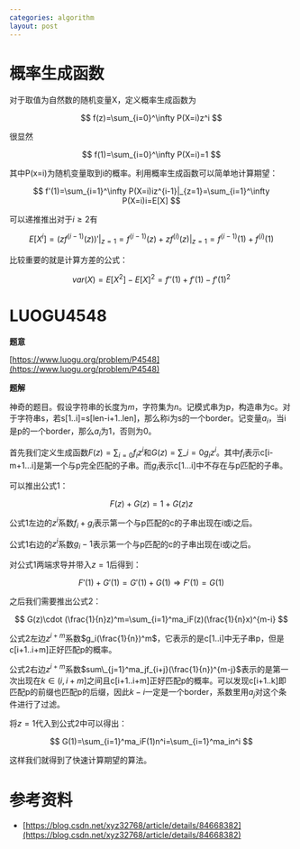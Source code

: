 ```yaml
---
categories: algorithm
layout: post
---
```


# 概率生成函数

对于取值为自然数的随机变量X，定义概率生成函数为


$$
f(z)=\sum_{i=0}^\infty P(X=i)z^i
$$



很显然


$$
f(1)=\sum_{i=0}^\infty P(X=i)=1
$$




其中P(x=i)为随机变量取到i的概率。利用概率生成函数可以简单地计算期望：

$$
f'(1)=\sum_{i=1}^\infty P(X=i)iz^{i-1}|_{z=1}=\sum_{i=1}^\infty P(X=i)i=E[X]
$$


可以递推推出对于$i\geq 2$有


$$
E[X^i]=(zf^{(i-1)}(z))'|_{z=1}=f^{(i-1)}(z)+zf^{(i)}(z)|_{z=1}=f^{(i-1)}(1)+f^{(i)}(1)
$$


比较重要的就是计算方差的公式：


$$
var(X)=E[X^2]-E[X]^2=f''(1)+f'(1)-f'(1)^2
$$


# LUOGU4548

**题意**

[https://www.luogu.org/problem/P4548](https://www.luogu.org/problem/P4548)

**题解**

神奇的题目。假设字符串的长度为$m$，字符集为$n$。记模式串为p，构造串为c。对于字符串s，若s[1..i]=s[len-i+1..len]，那么称i为s的一个border。记变量$a_i$，当i是p的一个border，那么$a_i$为1，否则为0。

首先我们定义生成函数$F(z)=\sum_{i=0}f_iz^i$和$G(z)=\sum\_{i=0}g_iz^i$。其中$f_i$表示c\[i-m+1...i\]是第一个与p完全匹配的子串。而$g_i$表示c\[1...i\]中不存在与p匹配的子串。

可以推出公式1：


$$
F(z)+G(z)=1+G(z)z
$$


公式1左边的$z^i$系数$f_i+g_i$表示第一个与p匹配的c的子串出现在i或i之后。

公式1右边的$z^i$系数$g_i-1$表示第一个与p匹配的c的子串出现在i或i之后。

对公式1两端求导并带入$z=1$后得到：


$$
F'(1)+G'(1)=G'(1)+G(1)\Rightarrow F'(1)=G(1)
$$


之后我们需要推出公式2：


$$
G(z)\cdot (\frac{1}{n}z)^m=\sum_{i=1}^ma_iF(z)(\frac{1}{n}x)^{m-i}
$$


公式2左边$z^{i+m}$系数$g_i(\frac{1}{n})^m$，它表示的是c[1..i]中无子串p，但是c[i+1..i+m]正好匹配p的概率。

公式2右边$z^{i+m}$系数$sum\_{j=1}^ma_jf_{i+j}(\frac{1}{n})^{m-j}$表示的是第一次出现在$k\in (i,i+m]$之间且c\[i+1..i+m\]正好匹配p的概率。可以发现c\[i+1..k\]即匹配p的前缀也匹配p的后缀，因此$k-i$一定是一个border，系数里用$a_j$对这个条件进行了过滤。

将$z=1$代入到公式2中可以得出：


$$
G(1)=\sum_{i=1}^ma_iF(1)n^i=\sum_{i=1}^ma_in^i
$$


这样我们就得到了快速计算期望的算法。

# 参考资料

- [https://blog.csdn.net/xyz32768/article/details/84668382](https://blog.csdn.net/xyz32768/article/details/84668382)